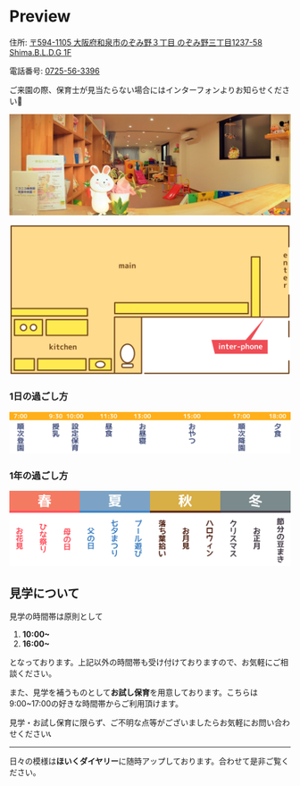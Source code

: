 # Preview

住所: [〒594-1105 大阪府和泉市のぞみ野３丁目 のぞみ野三丁目1237-58 Shima.B.L.D.G 1F](https://goo.gl/maps/wMkEvpDmiUB2)

電話番号: [0725-56-3396](tel:0725563396)

ご来園の際、保育士が見当たらない場合にはインターフォンよりお知らせください🙇

![as?fetch=bloburl](../image/room.2.jpg)

![as?fetch=hast](../svg/preview.room.svg)

### 1日の過ごし方

![as?fetch=hast](../svg/preview.day.svg)

<!-- 空いている時間帯は主に遊んでいます。季節感のある遊びなど、その時々に応じてする遊びが決まります。また、お散歩に出かけることも多いです。 -->

<!-- ### 定番のお散歩コース Google My Map

* oge
  * 風がいい
* few
  * 遊具が充実している -->

### 1年の過ごし方

![as?fetch=hast](../svg/preview.year.svg)
<!-- ![as?fetch=bloburl&className=preview_square](../image/preview.spring.jpg)
![as?fetch=bloburl&className=preview_square](../image/preview.summer.jpg)
![as?fetch=bloburl&className=preview_square](../image/preview.fall.jpg)
![as?fetch=bloburl&className=preview_square](../image/preview.winter.jpg) -->

<!-- #### [🌏地図🏃](https://drive.google.com/open?id=183-KK2iIdtZssIV-K_zXllTHb5YFmec4&usp=sharing)

↑お散歩に利用する街のお気に入りスポットをまとめています。(随時更新) -->


## 見学について
見学の時間帯は原則として

1. **10:00~**
1. **16:00~**

となっております。上記以外の時間帯も受け付けておりますので、お気軽にご相談ください。

また、見学を補うものとして**お試し保育**を用意しております。こちらは9:00~17:00の好きな時間帯からご利用頂けます。

見学・お試し保育に限らず、ご不明な点等がございましたらお気軽にお問い合わせください📞

***

日々の模様は**ほいくダイヤリー**に随時アップしております。合わせて是非ご覧ください。
